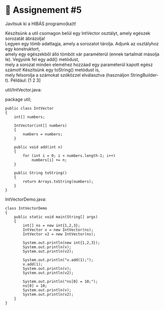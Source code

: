 # 📓 Assignement #5

Javítsuk ki a HIBÁS programo(ka)t!
  
Készítsünk a util csomagon belül egy IntVector osztályt, amely egészek sorozatát ábrázolja!  
Legyen egy tömb adattagja, amely a sorozatot tárolja. Adjunk az osztályhoz egy konstruktort,  
amely egy egészekből álló tömböt vár paraméterül (ennek tartalmát másolja le). Vegyünk fel egy add() metódust,  
mely a sorozat minden eleméhez hozzáad egy paraméterül kapott egész számot! Készítsünk egy toString() metódust is,  
mely felsorolja a számokat szóközzel elválasztva (használjon StringBuilder-t). Például: [1 2 3]  

util/IntVector.java:  

package util;  
  
    public class IntVector   
    {  
        int[] numbers;  
  
        IntVector(int[] numbers)   
        {  
            numbers = numbers;  
        }  
  
        public void add(int n)  
        {  
            for (int i = 0; i < numbers.length-1; i++)  
                numbers[i] += n;  
        }  
  
        public String toString()   
        {  
            return Arrays.toString(numbers);  
        }  
    }

IntVectorDemo.java:  
  
    class IntVectorDemo
    {  
        public static void main(String[] args) 
        {  
            int[] ns = new int{1,2,3};  
            IntVector v = new IntVector(ns);  
            IntVector v2 = new IntVector(ns);  
  
            System.out.println(new int{1,2,3});  
            System.out.println(v);  
            System.out.println(v2);  
  
            System.out.println("v.add(1);");  
            v.add(1);  
            System.out.println(v);  
            System.out.println(v2);   

            System.out.println("ns[0] = 10;");  
            ns[0] = 10;  
            System.out.println(v);  
            System.out.println(v2);  
        }  
    }  
